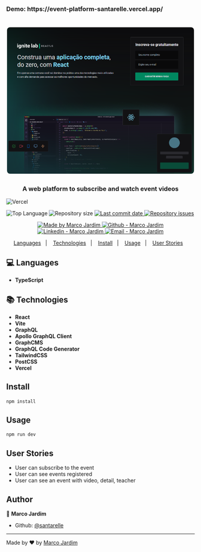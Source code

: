 <h3>Demo: https://event-platform-santarelle.vercel.app/</h3>

<h1 align="center">
  <img alt="Event Platform" src="./screen.png" width="500px" style="border-radius:8px;"/>
</h1>

<h3 align="center">
  A web platform to subscribe and watch event videos
</h3>

<p align="center">

  ![Vercel](https://vercelbadge.vercel.app/api/santarelle/event-platform?style=flat)

  <img alt="Top Language" src="https://img.shields.io/github/languages/top/santarelle/event-platform" />
  
  <img alt="Repository size" src="https://img.shields.io/github/repo-size/santarelle/event-platform" />
  
  <a href="https://github.com/santarelle/recipe-app/commits/master">
    <img alt="Last commit date" src="https://img.shields.io/github/last-commit/santarelle/event-platform" />
  </a>
  
  <a href="https://github.com/santarelle/recipe-app/issues">
    <img alt="Repository issues" src="https://img.shields.io/github/issues/santarelle/event-platform">
  </a>
</P>

<p align="center">

  <a href="https://github.com/santarelle" target="_blank">
    <img alt="Made by Marco Jardim" src="https://img.shields.io/badge/made%20by-santarelle-informational" />
  </a>
  <a href="https://github.com/santarelle" target="_blank">
    <img alt="Github - Marco Jardim" src="https://img.shields.io/badge/Github--%23F8952D?style=social&logo=github" />
  </a>
  <a href="https://br.linkedin.com/in/marco-santarelle-da-silva-jardim-csm-cspo-csd-78b21066" target="_blank" >
    <img alt="Linkedin - Marco Jardim" src="https://img.shields.io/badge/Linkedin--%23F8952D?style=social&logo=linkedin" />
  </a>
  <a href="mailto:santarelle@gmail.com" target="_blank" >
    <img alt="Email - Marco Jardim" src="https://img.shields.io/badge/Email--%23F8952D?style=social&logo=gmail" />
  </a>
</p>

<p align="center">
  <a href="#computer-languages">Languages</a>&nbsp;&nbsp;&nbsp;|&nbsp;&nbsp;&nbsp;
  <a href="#books-technologies">Technologies</a>&nbsp;&nbsp;&nbsp;|&nbsp;&nbsp;&nbsp;
  <a href="#install">Install</a>&nbsp;&nbsp;&nbsp;|&nbsp;&nbsp;&nbsp;
  <a href="#books-usage">Usage</a>&nbsp;&nbsp;&nbsp;|&nbsp;&nbsp;&nbsp;
  <a href="#user-stories">User Stories</a>&nbsp;&nbsp;&nbsp;
</p>

## :computer: Languages

- **TypeScript**

## :books: Technologies

- **React**
- **Vite**
- **GraphQL**
- **Apollo GraphQL Client**
- **GraphCMS**
- **GraphQL Code Generator**
- **TailwindCSS**
- **PostCSS**
- **Vercel**

## Install

```sh
npm install
```

## Usage

```sh
npm run dev
```

## User Stories
-   User can subscribe to the event
-   User can see events registered
-   User can see an event with video, detail, teacher

## Author

👤 **Marco Jardim**

* Github: [@santarelle](https://github.com/santarelle)
---

Made by :heart: by [Marco Jardim](https://github.com/santarelle)